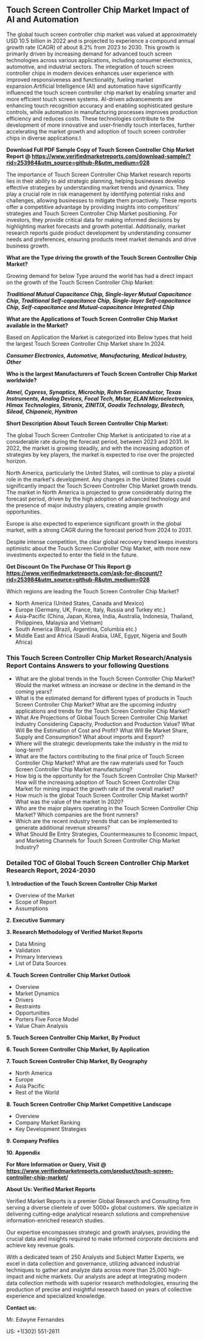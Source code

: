 <h2>Touch Screen Controller Chip Market Impact of AI and Automation</h2>The global touch screen controller chip market was valued at approximately USD 10.5 billion in 2022 and is projected to experience a compound annual growth rate (CAGR) of about 8.2% from 2023 to 2030. This growth is primarily driven by increasing demand for advanced touch screen technologies across various applications, including consumer electronics, automotive, and industrial sectors. The integration of touch screen controller chips in modern devices enhances user experience with improved responsiveness and functionality, fueling market expansion.Artificial Intelligence (AI) and automation have significantly influenced the touch screen controller chip market by enabling smarter and more efficient touch screen systems. AI-driven advancements are enhancing touch recognition accuracy and enabling sophisticated gesture controls, while automation in manufacturing processes improves production efficiency and reduces costs. These technologies contribute to the development of more innovative and user-friendly touch interfaces, further accelerating the market growth and adoption of touch screen controller chips in diverse applications.t</p><p id="" class=""><strong>Download Full PDF Sample Copy of Touch Screen Controller Chip Market Report @ <a href="https://www.verifiedmarketreports.com/download-sample/?rid=253984&utm_source=github-R&utm_medium=028" target="_blank">https://www.verifiedmarketreports.com/download-sample/?rid=253984&utm_source=github-R&utm_medium=028</a></strong></p><p>The importance of&nbsp;Touch Screen Controller Chip Market research reports lies in their ability to aid strategic planning, helping businesses develop effective strategies by understanding market trends and dynamics. They play a crucial role in risk management by identifying potential risks and challenges, allowing businesses to mitigate them proactively. These reports offer a competitive advantage by providing insights into competitors' strategies and Touch Screen Controller Chip Market positioning. For investors, they provide critical data for making informed decisions by highlighting market forecasts and growth potential. Additionally, market research reports guide product development by understanding consumer needs and preferences, ensuring products meet market demands and drive business growth.</p><p><strong>What are the&nbsp;Type driving the growth of the Touch Screen Controller Chip Market?</strong></p><p id="" class="">Growing demand for below Type around the world has had a direct impact on the growth of the Touch Screen Controller Chip Market:</p><em><strong>Traditional Mutual Capacitance Chip, Single-layer Mutual Capacitance Chip, Traditional Self-capacitance Chip, Single-layer Self-capacitance Chip, Self-capacitance and Mutual-capacitance Integrated Chip</strong></em></p><strong>What are the&nbsp;Applications&nbsp;of Touch Screen Controller Chip Market available in the Market?</strong></p><p id="" class="">Based on Application the Market is categorized into Below types that held the largest Touch Screen Controller Chip Market share In 2024.</p><em><strong>Consumer Electronics, Automotive, Manufacturing, Medical Industry, Other</strong></em></p><strong>Who is the largest Manufacturers of Touch Screen Controller Chip Market worldwide?</strong></p><p><em><strong>Atmel, Cypress, Synaptics, Microchip, Rohm Semiconductor, Texas Instruments, Analog Devices, Focal Tech, Mstar, ELAN Microelectronics, Himax Technologies, Sitronix, ZINITIX, Goodix Technology, Blestech, Silead, Chiponeic, Hynitron</strong></em></p><p id="" class=""><strong>Short Description About Touch Screen Controller Chip Market:</strong></p><p>The global Touch Screen Controller Chip Market is anticipated to rise at a considerable rate during the forecast period, between 2023 and 2031. In 2022, the market is growing steadily, and with the increasing adoption of strategies by key players, the market is expected to rise over the projected horizon.</p><p>North America, particularly the United States, will continue to play a pivotal role in the market's development. Any changes in the United States could significantly impact the Touch Screen Controller Chip Market growth trends. The market in North America is projected to grow considerably during the forecast period, driven by the high adoption of advanced technology and the presence of major industry players, creating ample growth opportunities.</p><p>Europe is also expected to experience significant growth in the global market, with a strong CAGR during the forecast period from 2024 to 2031.</p><p>Despite intense competition, the clear global recovery trend keeps investors optimistic about the Touch Screen Controller Chip Market, with more new investments expected to enter the field in the future.</p><p id="" class=""><strong>Get Discount On The Purchase Of This Report @ <a href="https://www.verifiedmarketreports.com/ask-for-discount/?rid=253984&utm_source=github-R&utm_medium=028" target="_blank">https://www.verifiedmarketreports.com/ask-for-discount/?rid=253984&utm_source=github-R&utm_medium=028</a></strong></p>Which regions are leading the Touch Screen Controller Chip Market?</p><ul><li>North America (United States, Canada and Mexico)</li><li>Europe (Germany, UK, France, Italy, Russia and Turkey etc.)</li><li>Asia-Pacific (China, Japan, Korea, India, Australia, Indonesia, Thailand, Philippines, Malaysia and Vietnam)</li><li>South America (Brazil, Argentina, Columbia etc.)</li><li>Middle East and Africa (Saudi Arabia, UAE, Egypt, Nigeria and South Africa)</li></ul><h3 id="" class="">This Touch Screen Controller Chip Market Research/Analysis Report Contains Answers to your following Questions</h3><ul><li>What are the global trends in the Touch Screen Controller Chip Market? Would the market witness an increase or decline in the demand in the coming years?</li><li>What is the estimated demand for different types of products in Touch Screen Controller Chip Market? What are the upcoming industry applications and trends for the Touch Screen Controller Chip Market?</li><li>What Are Projections of Global Touch Screen Controller Chip Market Industry Considering Capacity, Production and Production Value? What Will Be the Estimation of Cost and Profit? What Will Be Market Share, Supply and Consumption? What about imports and Export?</li><li>Where will the strategic developments take the industry in the mid to long-term?</li><li>What are the factors contributing to the final price of Touch Screen Controller Chip Market? What are the raw materials used for Touch Screen Controller Chip Market manufacturing?</li><li>How big is the opportunity for the Touch Screen Controller Chip Market? How will the increasing adoption of Touch Screen Controller Chip Market for mining impact the growth rate of the overall market?</li><li>How much is the global Touch Screen Controller Chip Market worth? What was the value of the market In 2020?</li><li>Who are the major players operating in the Touch Screen Controller Chip Market? Which companies are the front runners?</li><li>Which are the recent industry trends that can be implemented to generate additional revenue streams?</li><li>What Should Be Entry Strategies, Countermeasures to Economic Impact, and Marketing Channels for Touch Screen Controller Chip Market Industry?</li></ul><h3 id="" class="">Detailed TOC of Global Touch Screen Controller Chip Market Research Report, 2024-2030</h3><p id="" class=""><strong>1. Introduction of the Touch Screen Controller Chip Market</strong></p><ul><li>Overview of the Market</li><li>Scope of Report</li><li>Assumptions</li></ul><p id="" class=""><strong>2. Executive Summary</strong></p><p id="" class=""><strong>3. Research Methodology of Verified Market Reports</strong></p><ul><li>Data Mining</li><li>Validation</li><li>Primary Interviews</li><li>List of Data Sources</li></ul><p id="" class=""><strong>4. Touch Screen Controller Chip Market Outlook</strong></p><ul><li>Overview</li><li>Market Dynamics</li><li>Drivers</li><li>Restraints</li><li>Opportunities</li><li>Porters Five Force Model</li><li>Value Chain Analysis</li></ul><p id="" class=""><strong>5. Touch Screen Controller Chip Market, By Product</strong></p><p id="" class=""><strong>6. Touch Screen Controller Chip Market, By Application</strong></p><p id="" class=""><strong>7. Touch Screen Controller Chip Market, By Geography</strong></p><ul><li>North America</li><li>Europe</li><li>Asia Pacific</li><li>Rest of the World</li></ul><p id="" class=""><strong>8. Touch Screen Controller Chip Market Competitive Landscape</strong></p><ul><li>Overview</li><li>Company Market Ranking</li><li>Key Development Strategies</li></ul><p id="" class=""><strong>9. Company Profiles</strong></p><p id="" class=""><strong>10. Appendix</strong></p><p id="" class=""><strong>For More Information or Query, Visit @ <a href="https://www.verifiedmarketreports.com/product/touch-screen-controller-chip-market/" target="_blank">https://www.verifiedmarketreports.com/product/touch-screen-controller-chip-market/</a></strong></p><p id="" class=""><strong>About Us: Verified Market Reports</strong></p><p id="" class="">Verified Market Reports is a premier Global Research and Consulting firm serving a diverse clientele of over 5000+ global customers. We specialize in delivering cutting-edge analytical research solutions and comprehensive information-enriched research studies.</p><p id="" class="">Our expertise encompasses strategic and growth analyses, providing the crucial data and insights required to make informed corporate decisions and achieve key revenue goals.</p><p id="" class="">With a dedicated team of 250 Analysts and Subject Matter Experts, we excel in data collection and governance, utilizing advanced industrial techniques to gather and analyze data across more than 25,000 high-impact and niche markets. Our analysts are adept at integrating modern data collection methods with superior research methodologies, ensuring the production of precise and insightful research based on years of collective experience and specialized knowledge.</p><p id="" class=""><strong>Contact us:</strong></p><p id="" class="">Mr. Edwyne Fernandes</p><p id="" class="">US: +1(302) 551-2611</p>